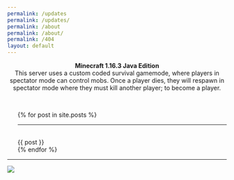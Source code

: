 ```yaml
---
permalink: /updates
permalink: /updates/
permalink: /about
permalink: /about/
permalink: /404
layout: default
---
```

<html>
<p align="center">
<b>Minecraft 1.16.3 Java Edition</b>

<br>
This server uses a custom coded survival gamemode, where players in spectator mode can control mobs. Once a player dies, they will respawn in spectator mode where they must kill another player; to become a player.
</p>
<br>
<ul>
  {% for post in site.posts %}
    <hr><br> {{ post }} <br>
  {% endfor %}
</ul>
</html>

***

![](http://status.mclive.eu/Minecraft%201.16.3%20Java%20Edition/play.crawl-survival.com/25565/banner.png)